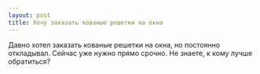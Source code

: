 ```yaml
---
layout: post 
title: Хочу заказать кованые решетки на окна 
--- 
```

Давно хотел заказать кованые решетки на окна, но постоянно откладывал. Сейчас уже нужно прямо срочно. Не знаете, к кому лучше обратиться?